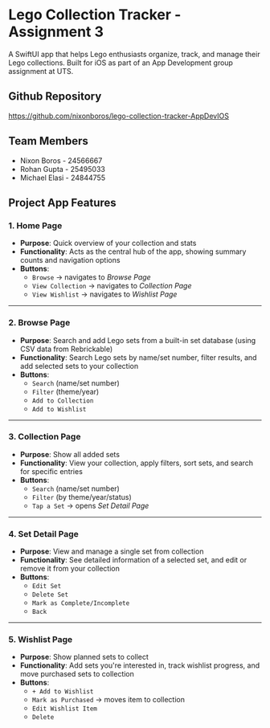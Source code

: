 # Lego Collection Tracker - Assignment 3
A SwiftUI app that helps Lego enthusiasts organize, track, and manage their Lego collections. Built for iOS as part of an App Development group assignment at UTS.

## Github Repository
https://github.com/nixonboros/lego-collection-tracker-AppDevIOS

## Team Members
- Nixon Boros - 24566667 
- Rohan Gupta - 25495033
- Michael Elasi - 24844755

## Project App Features
### 1. Home Page
- **Purpose**: Quick overview of your collection and stats
- **Functionality**: Acts as the central hub of the app, showing summary counts and navigation options
- **Buttons**:
  - `Browse` → navigates to *Browse Page*
  - `View Collection` → navigates to *Collection Page*
  - `View Wishlist` → navigates to *Wishlist Page*

---

### 2. Browse Page
- **Purpose**: Search and add Lego sets from a built-in set database (using CSV data from Rebrickable)
- **Functionality**: Search Lego sets by name/set number, filter results, and add selected sets to your collection
- **Buttons**:
  - `Search` (name/set number)
  - `Filter` (theme/year)
  - `Add to Collection`
  - `Add to Wishlist`

---

### 3. Collection Page
- **Purpose**: Show all added sets
- **Functionality**: View your collection, apply filters, sort sets, and search for specific entries
- **Buttons**:
  - `Search` (name/set number)
  - `Filter` (by theme/year/status)
  - `Tap a Set` → opens *Set Detail Page*

---

### 4. Set Detail Page
- **Purpose**: View and manage a single set from collection 
- **Functionality**: See detailed information of a selected set, and edit or remove it from your collection
- **Buttons**:
  - `Edit Set`
  - `Delete Set`
  - `Mark as Complete/Incomplete`
  - `Back`

---

### 5. Wishlist Page
- **Purpose**: Show planned sets to collect
- **Functionality**: Add sets you're interested in, track wishlist progress, and move purchased sets to collection
- **Buttons**:
  - `+ Add to Wishlist`
  - `Mark as Purchased` → moves item to collection
  - `Edit Wishlist Item`
  - `Delete`

